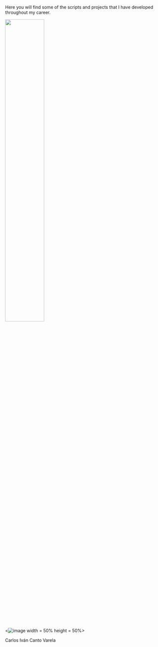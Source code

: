 Here you will find some of the scripts and projects that I have developed throughout my career.

<img src = "[https://github.com/user-attachments/assets/16efb735-520e-4ddf-9dd5-15ca544935cd]" width = 50% height = 50%>

<![image](https://github.com/user-attachments/assets/16efb735-520e-4ddf-9dd5-15ca544935cd) width = 50% height = 50%>


Carlos Iván Canto Varela

#
